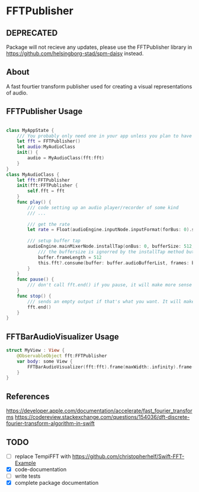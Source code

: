 # FFTPublisher
## DEPRECATED
Package will not recieve any updates, please use the FFTPublisher library in https://github.com/helsingborg-stad/spm-daisy instead.

## About
A fast fourtier transform publisher used for creating a visual representations of audio.

## FFTPublisher Usage

```swift

class MyAppState {
    /// You probably only need one in your app unless you plan to have multiple players/recorders that can be paused individually. 
    let fft = FFTPublisher()
    let audio:MyAudioClass
    init() {
        audio = MyAudioClass(fft:fft)
    }
}
class MyAudioClass {
    let fft:FFTPublisher
    init(fft:FFTPublisher {
        self.fft = fft 
    }
    func play() {
        /// code setting up an audio player/recorder of some kind
        /// ...
        
        /// get the rate
        let rate = Float(audioEngine.inputNode.inputFormat(forBus: 0).sampleRate)
        
        /// setup buffer tap
        audioEngine.mainMixerNode.installTap(onBus: 0, bufferSize: 512, format: mainMixer.outputFormat(forBus: 0)) { [weak self] (buffer, _) in            
            /// the buffersize is ignorred by the installTap method but you can override it using an intrusive but effective way of increasing responsiveness of the fft. 
            buffer.frameLength = 512
            this.fft?.consume(buffer: buffer.audioBufferList, frames: buffer.frameLength, rate: rate)
        }
    }
    func pause() {
        /// don't call fft.end() if you pause, it will make more sense to the user if the magnitudes remain at the same place if the audio is paused.
    }
    func stop() {
        /// sends an empty output if that's what you want. It will make more sense to the user when the audio is "cut off" if the maginutes returns to 0.       
        fft.end()
    }
}
```

## FFTBarAudioVisualizer Usage

```swift
struct MyView : View {
    @ObservableObject fft:FFTPublisher
    var body: some View {
        FFTBarAudioVisualizer(fft:fft).frame(maxWidth:.infinity).frame(height: 100)
    }
}

```


## References
https://developer.apple.com/documentation/accelerate/fast_fourier_transforms
https://codereview.stackexchange.com/questions/154036/dft-discrete-fourier-transform-algorithm-in-swift

## TODO
- [ ] replace TempiFFT with https://github.com/christopherhelf/Swift-FFT-Example
- [x] code-documentation
- [ ] write tests
- [x] complete package documentation
